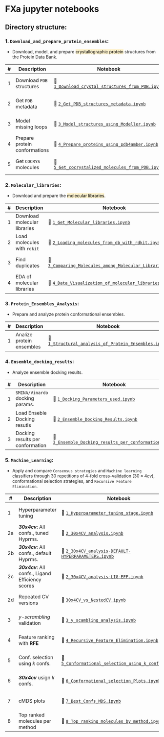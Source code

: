 # FXa jupyter notebooks

## **Directory structure:**

### 1. **`Download_and_prepare_protein_ensembles`:**

- Download, model, and prepare <mark style='background-color: #FFF2CD'>crystallographic protein</mark> structures from the Protein Data Bank.

    
| # | Description | Notebook  | View |
| - |- | - | ---- |
| 1 | Download `PDB` structures | 📙 [`1_Download_crystal_structures_from_PDB.ipynb`](https://github.com/jRicciL/ML-ensemble-docking/tree/main/fxa/1_Download_and_prepare_protein_ensembles/1_Download_crystal_structures_from_PDB.ipynb) | [![View the notebook](https://img.shields.io/badge/render-nbviewer-orange.svg)](https://nbviewer.jupyter.org/github/jRicciL/ML-ensemble-docking/blob/main/fxa/1_Download_and_prepare_protein_ensembles/1_Download_crystal_structures_from_PDB.ipynb) |
| 2 | Get `PDB` metadata | 📙 [`2_Get_PDB_structures_metadata.ipynb`](https://github.com/jRicciL/ML-ensemble-docking/tree/main/fxa/1_Download_and_prepare_protein_ensembles/2_Get_PDB_structures_metadata.ipynb) | [![View the notebook](https://img.shields.io/badge/render-nbviewer-orange.svg)](https://nbviewer.jupyter.org/github/jRicciL/ML-ensemble-docking/blob/main/fxa/1_Download_and_prepare_protein_ensembles/2_Get_PDB_structures_metadata.ipynb) |
| 3 | Model missing loops | 📙 [`3_Model_structures_using_Modeller.ipynb`](https://github.com/jRicciL/ML-ensemble-docking/tree/main/fxa/1_Download_and_prepare_protein_ensembles/3_Model_structures_using_Modeller.ipynb) | [![View the notebook](https://img.shields.io/badge/render-nbviewer-orange.svg)](https://nbviewer.jupyter.org/github/jRicciL/ML-ensemble-docking/blob/main/fxa/1_Download_and_prepare_protein_ensembles/3_Model_structures_using_Modeller.ipynb) |
| 4 | Prepare protein conformations | 📙 [`4_Prepare_proteins_using_pdb4amber.ipynb`](https://github.com/jRicciL/ML-ensemble-docking/tree/main/fxa/1_Download_and_prepare_protein_ensembles/4_Prepare_proteins_using_pdb4amber.ipynb) | [![View the notebook](https://img.shields.io/badge/render-nbviewer-orange.svg)](https://nbviewer.jupyter.org/github/jRicciL/ML-ensemble-docking/blob/main/fxa/1_Download_and_prepare_protein_ensembles/4_Prepare_proteins_using_pdb4amber.ipynb) |
| 5 | Get `COCRYS` molecules | 📙 [`5_Get_cocrystalized_molecules_from_PDB.ipynb`](https://github.com/jRicciL/ML-ensemble-docking/tree/main/fxa/1_Download_and_prepare_protein_ensembles/5_Get_cocrystalized_molecules_from_PDB.ipynb) | [![View the notebook](https://img.shields.io/badge/render-nbviewer-orange.svg)](https://nbviewer.jupyter.org/github/jRicciL/ML-ensemble-docking/blob/main/fxa/1_Download_and_prepare_protein_ensembles/5_Get_cocrystalized_molecules_from_PDB.ipynb) |



### 2. **`Molecular_libraries`:**

- Download and prepare the <mark style='background-color: #FFF2CD'>molecular libraries</mark>.
    
| # | Description | Notebook  | View |
| - |- | - | ---- |
| 1 | Download molecular libraries |📙 [`1_Get_Molecular_libraries.ipynb`](https://github.com/jRicciL/ML-ensemble-docking/tree/main/fxa/2_Molecular_libraries/1_Get_Molecular_libraries.ipynb) | [![View the notebook](https://img.shields.io/badge/render-nbviewer-orange.svg)](https://nbviewer.jupyter.org/github/jRicciL/ML-ensemble-docking/blob/main/fxa/2_Molecular_libraries/1_Get_Molecular_libraries.ipynb) |
| 2 | Load molecules with `rdkit` |📙 [`2_Loading_molecules_from_db_with_rdkit.ipynb`](https://github.com/jRicciL/ML-ensemble-docking/tree/main/fxa/2_Molecular_libraries/2_Loading_molecules_from_db_with_rdkit.ipynb) | [![View the notebook](https://img.shields.io/badge/render-nbviewer-orange.svg)](https://nbviewer.jupyter.org/github/jRicciL/ML-ensemble-docking/blob/main/fxa/2_Molecular_libraries/2_Loading_molecules_from_db_with_rdkit.ipynb) |
| 3 | Find duplicates |📙 [`3_Comparing_Molecules_among_Molecular_Libraries.ipynb`](https://github.com/jRicciL/ML-ensemble-docking/tree/main/fxa/2_Molecular_libraries/3_Comparing_Molecules_among_Molecular_Libraries.ipynb) | [![View the notebook](https://img.shields.io/badge/render-nbviewer-orange.svg)](https://nbviewer.jupyter.org/github/jRicciL/ML-ensemble-docking/blob/main/fxa/2_Molecular_libraries/3_Comparing_Molecules_among_Molecular_Libraries.ipynb) |
| 4 |EDA of molecular libraries |📙 [`4_Data_Visualization_of_molecular_libraries.ipynb`](https://github.com/jRicciL/ML-ensemble-docking/tree/main/fxa/2_Molecular_libraries/4_Data_Visualization_of_molecular_libraries.ipynb) | [![View the notebook](https://img.shields.io/badge/render-nbviewer-orange.svg)](https://nbviewer.jupyter.org/github/jRicciL/ML-ensemble-docking/blob/main/fxa/2_Molecular_libraries/4_Data_Visualization_of_molecular_libraries.ipynb) |

### 3. **`Protein_Ensembles_Analysis`:**

- Prepare and analyze protein conformational ensembles.
    
| # | Description | Notebook  | View |
| - |- | - | ---- |
| 1 | Analize protein ensembles | 📙 [`1_Structural_analysis_of_Protein_Ensembles.ipynb`](https://github.com/jRicciL/ML-ensemble-docking/tree/main/fxa/3_Protein_Ensembles_Analysis/1_Structural_analysis_of_Protein_Ensembles.ipynb) | [![View the notebook](https://img.shields.io/badge/render-nbviewer-orange.svg)](https://nbviewer.jupyter.org/github/jRicciL/ML-ensemble-docking/blob/main/fxa/3_Protein_Ensembles_Analysis/1_Structural_analysis_of_Protein_Ensembles.ipynb) |

### 4. **`Ensemble_docking_results`:**

- Analyze ensemble docking results.
    
| # | Description | Notebook  | View |
| - |- | - | ---- |
| 1 | `SMINA/Vinardo` docking params. | 📙 [`1_Docking_Parameters_used.ipynb`](https://github.com/jRicciL/ML-ensemble-docking/tree/main/fxa/4_Ensemble_docking_results/1_Docking_Parameters_used.ipynb) | [![View the notebook](https://img.shields.io/badge/render-nbviewer-orange.svg)](https://nbviewer.jupyter.org/github/jRicciL/ML-ensemble-docking/blob/main/fxa/4_Ensemble_docking_results/1_Docking_Parameters_used.ipynb) |
| 2 | Load Enseble Docking resutls | 📙 [`2_Ensemble_Docking_Results.ipynb`](https://github.com/jRicciL/ML-ensemble-docking/tree/main/fxa/4_Ensemble_docking_results/2_Ensemble_Docking_Results.ipynb) | [![View the notebook](https://img.shields.io/badge/render-nbviewer-orange.svg)](https://nbviewer.jupyter.org/github/jRicciL/ML-ensemble-docking/blob/main/fxa/4_Ensemble_docking_results/2_Ensemble_Docking_Results.ipynb) |
| 3 | Docking results per conformation| 📙 [`3_Ensemble_Docking_results_per_conformation.ipynb`](https://github.com/jRicciL/ML-ensemble-docking/tree/main/fxa/4_Ensemble_docking_results/3_Ensemble_Docking_results_per_conformation.ipynb) | [![View the notebook](https://img.shields.io/badge/render-nbviewer-orange.svg)](https://nbviewer.jupyter.org/github/jRicciL/ML-ensemble-docking/blob/main/fxa/4_Ensemble_docking_results/3_Ensemble_Docking_results_per_conformation.ipynb) |

### 5. **`Machine_Learning`:**

- Apply and compare `Consensus strategies` and `Machine learning` classifiers through 30 repetitions of 4-fold cross-validation ($30 \times 4 cv$), conformational selection strategies, and `Recursive Feature Elimination`.
    
| # | Description | Notebook  | View |
| - |- | - | ---- |
| 1 | Hyperparameter tuning | 📙 [`1_Hyperparameter_tuning_stage.ipynb`](https://github.com/jRicciL/ML-ensemble-docking/tree/main/fxa/5_Machine_Learning/1_Hyperparameter_tuning_stage.ipynb) | [![View the notebook](https://img.shields.io/badge/render-nbviewer-orange.svg)](https://nbviewer.jupyter.org/github/jRicciL/ML-ensemble-docking/blob/main/fxa/5_Machine_Learning/1_Hyperparameter_tuning_stage.ipynb) |
| 2a | __*30x4cv*__: All confs., tuned Hyprms. | 📙 [`2_30x4CV_analysis.ipynb`](https://github.com/jRicciL/ML-ensemble-docking/tree/main/fxa/5_Machine_Learning/2_30x4CV_analysis.ipynb) | [![View the notebook](https://img.shields.io/badge/render-nbviewer-orange.svg)](https://nbviewer.jupyter.org/github/jRicciL/ML-ensemble-docking/blob/main/fxa/5_Machine_Learning/2_30x4CV_analysis.ipynb) |
| 2b | __*30x4cv*__: All confs., default Hyprms. |📙 [`2_30x4CV_analysis-DEFAULT-HYPERPARAMETERS.ipynb`](https://github.com/jRicciL/ML-ensemble-docking/tree/main/fxa/5_Machine_Learning/2_30x4CV_analysis-DEFAULT-HYPERPARAMETERS.ipynb) | [![View the notebook](https://img.shields.io/badge/render-nbviewer-orange.svg)](https://nbviewer.jupyter.org/github/jRicciL/ML-ensemble-docking/blob/main/fxa/5_Machine_Learning/2_30x4CV_analysis-DEFAULT-HYPERPARAMETERS.ipynb) |
| 2c | __*30x4cv*__: All confs., Ligand Efficiency scores |📙 [`2_30x4CV_analysis-LIG-EFF.ipynb`](https://github.com/jRicciL/ML-ensemble-docking/tree/main/fxa/5_Machine_Learning/2_30x4CV_analysis-LIG-EFF.ipynb) | [![View the notebook](https://img.shields.io/badge/render-nbviewer-orange.svg)](https://nbviewer.jupyter.org/github/jRicciL/ML-ensemble-docking/blob/main/fxa/5_Machine_Learning/2_30x4CV_analysis-LIG-EFF.ipynb) |
| 2d | Repeated CV versions| 📙 [`30x4CV_vs_NestedCV.ipynb`](https://github.com/jRicciL/ML-ensemble-docking/tree/main/fxa/5_Machine_Learning/30x4CV_vs_NestedCV.ipynb) | [![View the notebook](https://img.shields.io/badge/render-nbviewer-orange.svg)](https://nbviewer.jupyter.org/github/jRicciL/ML-ensemble-docking/blob/main/fxa/5_Machine_Learning/30x4CV_vs_NestedCV.ipynb) |
| 3 | *y-scrambling* validation | 📙 [`3_y_scambling_analysis.ipynb`](https://github.com/jRicciL/ML-ensemble-docking/tree/main/fxa/5_Machine_Learning/3_y_scambling_analysis.ipynb) | [![View the notebook](https://img.shields.io/badge/render-nbviewer-orange.svg)](https://nbviewer.jupyter.org/github/jRicciL/ML-ensemble-docking/blob/main/fxa/5_Machine_Learning/3_y_scambling_analysis.ipynb) |
| 4 | Feature ranking with **RFE** | 📙 [`4_Recursive_Feature_Elimination.ipynb`](https://github.com/jRicciL/ML-ensemble-docking/tree/main/fxa/5_Machine_Learning/4_Recursive_Feature_Elimination.ipynb) | [![View the notebook](https://img.shields.io/badge/render-nbviewer-orange.svg)](https://nbviewer.jupyter.org/github/jRicciL/ML-ensemble-docking/blob/main/fxa/5_Machine_Learning/4_Recursive_Feature_Elimination.ipynb) |
| 5 | Conf. selection using *k* confs.| 📙 [`5_Conformational_selection_using_k_confs.ipynb`](https://github.com/jRicciL/ML-ensemble-docking/tree/main/fxa/5_Machine_Learning/5_Conformational_selection_using_k_confs.ipynb) | [![View the notebook](https://img.shields.io/badge/render-nbviewer-orange.svg)](https://nbviewer.jupyter.org/github/jRicciL/ML-ensemble-docking/blob/main/fxa/5_Machine_Learning/5_Conformational_selection_using_k_confs.ipynb) |
| 6 | __*30x4cv*__ usign *k* confs. |📙 [`6_Conformational_selection_Plots.ipynb`](https://github.com/jRicciL/ML-ensemble-docking/tree/main/fxa/5_Machine_Learning/6_Conformational_selection_Plots.ipynb) | [![View the notebook](https://img.shields.io/badge/render-nbviewer-orange.svg)](https://nbviewer.jupyter.org/github/jRicciL/ML-ensemble-docking/blob/main/fxa/5_Machine_Learning/6_Conformational_selection_Plots.ipynb) |
| 7 | cMDS plots | 📙 [`7_Best_Confs_MDS.ipynb`](https://github.com/jRicciL/ML-ensemble-docking/tree/main/fxa/5_Machine_Learning/7_Best_Confs_MDS.ipynb) | [![View the notebook](https://img.shields.io/badge/render-nbviewer-orange.svg)](https://nbviewer.jupyter.org/github/jRicciL/ML-ensemble-docking/blob/main/fxa/5_Machine_Learning/7_Best_Confs_MDS.ipynb) |
| 8 | Top ranked molecules per method | 📙 [`8_Top_ranking_molecules_by_method.ipynb`](https://github.com/jRicciL/ML-ensemble-docking/tree/main/fxa/5_Machine_Learning/8_Top_ranking_molecules_by_method.ipynb) | [![View the notebook](https://img.shields.io/badge/render-nbviewer-orange.svg)](https://nbviewer.jupyter.org/github/jRicciL/ML-ensemble-docking/blob/main/fxa/5_Machine_Learning/8_Top_ranking_molecules_by_method.ipynb) |